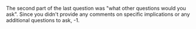 The second part of the last question was "what other questions would you ask".  Since you didn't provide any comments on specific implications or any additional questions to ask, -1.